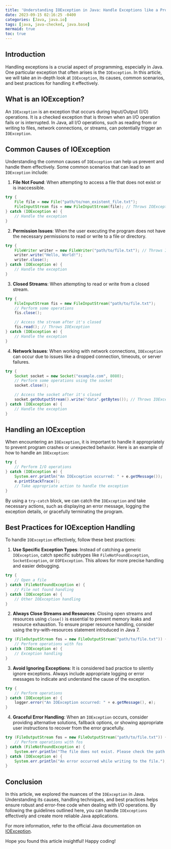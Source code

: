 ```yaml
---
title: 'Understanding IOException in Java: Handle Exceptions like a Pro'
date: 2023-09-15 02:16:25 -0400
categories: [Java, java.io]
tags: [java, java-checked, java.base]
mermaid: true
toc: true
---
```


## Introduction

Handling exceptions is a crucial aspect of programming, especially in Java. One particular exception that often arises is the `IOException`. In this article, we will take an in-depth look at `IOException`, its causes, common scenarios, and best practices for handling it effectively.

## What is an IOException?

An `IOException` is an exception that occurs during Input/Output (I/O) operations. It is a checked exception that is thrown when an I/O operation fails or is interrupted. In Java, all I/O operations, such as reading from or writing to files, network connections, or streams, can potentially trigger an `IOException`.

## Common Causes of IOException

Understanding the common causes of `IOException` can help us prevent and handle them effectively. Some common scenarios that can lead to an `IOException` include:
1. **File Not Found**: When attempting to access a file that does not exist or is inaccessible. 
```java
try {
    File file = new File("path/to/non_existent_file.txt");
    FileInputStream fis = new FileInputStream(file); // Throws IOException
} catch (IOException e) {
    // Handle the exception
}
```
2. **Permission Issues**: When the user executing the program does not have the necessary permissions to read or write to a file or directory.
```java
try {
    FileWriter writer = new FileWriter("path/to/file.txt"); // Throws IOException
    writer.write("Hello, World!");
    writer.close();
} catch (IOException e) {
    // Handle the exception
}
```
3. **Closed Streams**: When attempting to read or write from a closed stream.
```java
try {
    FileInputStream fis = new FileInputStream("path/to/file.txt");
    // Perform some operations
    fis.close();

    // Access the stream after it's closed
    fis.read(); // Throws IOException
} catch (IOException e) {
    // Handle the exception
}
```
4. **Network Issues**: When working with network connections, `IOException` can occur due to issues like a dropped connection, timeouts, or server failures.
```java
try {
    Socket socket = new Socket("example.com", 8080);
    // Perform some operations using the socket
    socket.close();

    // Access the socket after it's closed
    socket.getOutputStream().write("data".getBytes()); // Throws IOException
} catch (IOException e) {
    // Handle the exception
}
```

## Handling an IOException

When encountering an `IOException`, it is important to handle it appropriately to prevent program crashes or unexpected behavior. Here is an example of how to handle an `IOException`:

```java
try {
    // Perform I/O operations
} catch (IOException e) {
    System.err.println("An IOException occurred: " + e.getMessage());
    e.printStackTrace();
    // Take appropriate action to handle the exception
}
```

By using a `try-catch` block, we can catch the `IOException` and take necessary actions, such as displaying an error message, logging the exception details, or gracefully terminating the program.

## Best Practices for IOException Handling

To handle `IOException` effectively, follow these best practices:
1. **Use Specific Exception Types**: Instead of catching a generic `IOException`, catch specific subtypes like `FileNotFoundException`, `SocketException`, or `EOFException`. This allows for more precise handling and easier debugging.
```java
try {
    // Open a file
} catch (FileNotFoundException e) {
    // File not found handling
} catch (IOException e) {
    // Other IOException handling
}
```
2. **Always Close Streams and Resources**: Closing open streams and resources using `close()` is essential to prevent memory leaks and resource exhaustion. To ensure proper resource handling, consider using the try-with-resources statement introduced in Java 7.
```java
try (FileOutputStream fos = new FileOutputStream("path/to/file.txt")) {
    // Perform operations with fos
} catch (IOException e) {
    // Exception handling
}
```
3. **Avoid Ignoring Exceptions**: It is considered bad practice to silently ignore exceptions. Always include appropriate logging or error messages to indicate and understand the cause of the exception.
```java
try {
    // Perform operations
} catch (IOException e) {
    logger.error("An IOException occurred: " + e.getMessage(), e);
}
```
4. **Graceful Error Handling**: When an `IOException` occurs, consider providing alternative solutions, fallback options, or showing appropriate user instructions to recover from the error gracefully.
```java
try (FileOutputStream fos = new FileOutputStream("path/to/file.txt")) {
    // Perform operations with fos
} catch (FileNotFoundException e) {
    System.err.println("The file does not exist. Please check the path.");
} catch (IOException e) {
    System.err.println("An error occurred while writing to the file.");
}
```

## Conclusion

In this article, we explored the nuances of the `IOException` in Java. Understanding its causes, handling techniques, and best practices helps ensure robust and error-free code when dealing with I/O operations. By following the guidelines outlined here, you can handle `IOExceptions` effectively and create more reliable Java applications.

For more information, refer to the official Java documentation on [IOException](https://docs.oracle.com/en/java/javase/11/docs/api/java.base/java/io/IOException.html).

Hope you found this article insightful! Happy coding!

